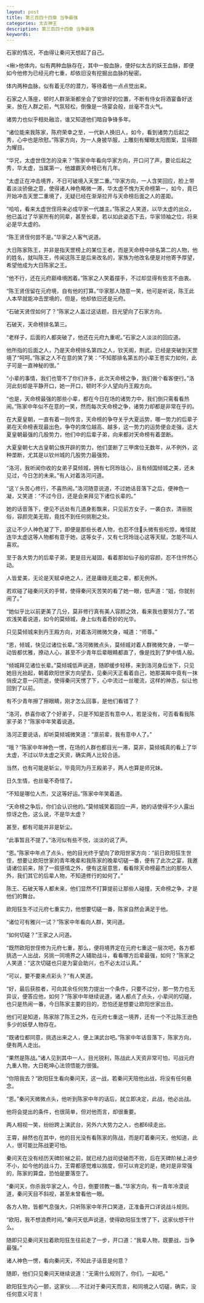 ```yaml
---
layout: post
title: 第三百四十四章 当争最强
categories: 太古神王
description: 第三百四十四章 当争最强
keywords:
---
```


石家的情况，不由得让秦问天想起了自己。

<楸>他体内，似有两种血脉存在，其中一股血脉，便好似太古的妖王血脉，即便如今他修为已经元府七重，却依旧没有挖掘出血脉的秘密。

体内两种血脉，似有着无尽的潜力，等待着他一点点觉出来。

石家之人落座，顿时人群渐渐都坐会了安排好的位置，不断有侍女将酒宴备好送来，放在人群之前，气氛轻松，倒像是一场宴会般，丝毫不含火气。

诸势力也似乎相处融洽，谁又知道他们暗自争锋多年。

“诸位能来我陈家，陈府荣幸之至，一代新人换旧人，如今，看到诸势力后起之秀，心中也是欣慰。”陈家方向，为一人身披华服，上雕刻有耀眼太阳图案，显得颇为耀目。

“华兄，太虚世侄怎的没来？”陈家中年看向华家方向，开口问了声，要论后起之秀，华太虚，当属第一，他雄霸天命榜已有几年。

“太虚正在冲击境界，不日可破境入天罡二重。”华家方向，一人含笑回应，脸上带着淡淡骄傲之意，使得诸人神色略微一滞，华太虚不愧为天命榜第一，如今，竟已开始冲击天罡二重境了，无疑已经在渐渐拉开与天命榜后面之人的差距。

“哈哈，看来太虚世侄将来必成华家一代雄主。”陈家之人笑道，以华太虚的出众，他已盖过了华家所有的同辈，甚至长辈，若以如此姿态下去，华家领袖之位，将来必是华太虚的。

“陈王贤侄何尝不是。”华家之人客气说道。

大日陈家陈王，并非是指天罡榜上的某位王者，而是天命榜中排名第二的人物，他的姓名，就叫陈王，传闻这陈王是后来改名的，家族为他改名便是对他寄予厚望，希望他成为大日陈家之王。

“他不行，还在元府巅峰境困着。”陈家之人笑着摆手，不过却显得有些言不由衷。

“陈王贤侄留在元府境，自有他的打算。”华家那人随意一笑，他可是听说，陈王此人本早就能冲击罡境的，但是，他却依旧还是元府。

“石破天贤侄如何了？”陈家之人盖过这话题，目光望向了石家方向。

石破天，天命榜排名第三。

“老样子，后面的人都突破了，他还在元府九重呢。”石家之人淡淡的回应道。

他所指的后面之人，乃是天命榜排名第四之人，钦天阁，荆武，已经是突破到天罡境了“呵呵。”陈家之人不在意的笑了笑：“不知那排名第五的小辈王苍实力如何，此子可是一直神秘的很。”

“小辈的事情，我们也管不了你们许多，此次天命榜之争，我们做个看客便行。”洛河此刻却是平静开口，她一开口，顿时不少人望向丹王殿方向。

“也是，天命榜最强的那些小辈，都在今日在场的诸势力中，我们倒只需看看热闹。”陈家中年似不在意的一笑，然而每次天命榜之争，诸势力却都是非常在乎的。

在大夏皇朝，一直有着一则传言，天命榜的争夺关乎大夏运势，哪一势力的后辈子弟在天命榜表现最出色，争夺的席位越高、越多，这一势力的运势便会走强，这大夏皇朝最强的几股势力，他们中的后辈子弟，向来都对天命榜有着垄断。

大夏皇朝七大古皇朝公族开辟的势力，他们垄断了三甲席位无数年，从不例外，这种垄断，尤其是以钦州城的几股势力最强势。

“洛河，我听闻你收的女弟子莫倾城，拥有七窍玲珑心，且有倾国倾城之美，还未见过，今日怎的未来。”有人对着洛河问道。

“这丫头苦心修行，不喜热闹。”洛河随意说道，不过她话音落下之后，便神色一凝，又笑道：“不过今日，还是会来拜见下诸位长辈的。”

她的话音落下，便见不远处有几道身影飘来，只见前方女子，一袭白衣，清丽脱俗，容颜完美无瑕，竟找不到任何挑剔之处。

这让不少人神色凝了下，即便是那些长者人物，也忍不住头微有些吃惊，难怪就连华太虚这等人物都有意于她，这等女子，又有七窍玲珑心这等天赋，怎能不叫人喜欢。

至于各大势力的后辈子弟，更是目光凝固，看着那如仙子般的容颜，忍不住怦然心动。

人皆爱美，无论是天赋卓绝之人，还是庸碌无能之辈，都无例外。

若欢碰了碰秦问天的手臂，使得秦问天苦笑的看了她一眼，低声道：“姐，你就别闹了。”

“她似乎比以前更美了几分，莫非修行真有美人容颜之效，看来我也要努力了。”若欢浅笑着说道，如今的莫倾城，身上似有着奇妙的光华。

只见莫倾城来到丹王殿方向，对着洛河微微欠身，喊道：“师尊。”

“恩，倾城，快见过诸位长辈。”洛河微微点头，莫倾城对着人群微微欠身，一举一动皆都优雅，撩动人心，甚至不少青年后辈眼睛都直了，像是找到了梦中情人般。

“倾城拜见诸位长辈。”莫倾城低声说道，随即缓步轻移，来到洛河身后坐下，只见她目光抬起，朝着欧阳世家方向望去，见秦问天正看着自己，她那美眸中竟有一抹俏皮之意一闪而逝，使得秦问天愣了下，心中流过一丝暖流，这样的神态，似让他回到了以前。

有不少青年擦了擦眼睛，刚才怎么回事，是他们看错了？

“洛河，恭喜你收了个好弟子，只是不知是否有意中人，若是没有，可否看看我陈家子弟？”陈家中年笑着说道。

洛河正要说话，却听莫倾城微笑道：“禀前辈，我有意中人了。”

“哦？”陈家中年神色一愣，在场的人群也都目光一滞，莫非，莫倾城真的看上了华太虚，不过以华太虚之天资，确实两人比较合适。

当然，也有可能是斩尘，毕竟同为丹王殿弟子，两人也算是师兄妹。

日久生情，也丝毫不奇怪了。

“不知是哪位人杰，又这等好运。”陈家中年笑着道。

“天命榜之争后，你们会认识他的。”莫倾城笑着回应一声，她的话使得不少人露出惊讶之色，这么说，不是华太虚？

甚至，都有可能并非是斩尘。

“此事暂且不提了。”洛河似有些不悦，淡淡的说了声。

“恩。”陈家中年点了点头，他的目光终于望向了欧阳世家方向：“前日欧阳狂生世侄，想要让欧阳世家的青年晚辈和我陈家的晚辈切磋一番，便有了此次之宴，我邀请诸位前来，除了一叙感情之外，便有这层意思，看看除天命榜最杰出的那些人外，我们其它的后辈人物，不知道修行的如何了。”

陈王、石破天等人都未来，他们显然不打算提前让那些人碰撞，天命榜之争，才是他们的舞台。

欧阳狂生不过元府七重实力，他想要切磋一番，陈家自然会满足于他。

“诸位可有雅兴一试？”陈家中年看向人群，笑问道。

“如何切磋？”王家之人问道。

“既然欧阳世侄修为元府七重，那么，便将境界定在元府七重这一层次吧，各方都挑选一人出战，另挑一同境界之人辅助战斗，看看哪方后辈最强，如何？”陈家之人笑道：“这次切磋也只是为宴会助兴，也不必太过认真。”

“可以，要不要来点彩头？”有人笑道。

“好，最后获胜者，可向其余任何势力提出一个条件，只要不过分，那一势力也无异议，便答应他，如何？”陈家中年继续说道，诸人都点了点头，小辈间的切磋，也只是热闹一番，今日陈家主要的目的，恐怕还是想要让欧阳世家出丑。

他们可是知道，陈家除了陈王之外，在元府七重这一境界，还有一个不比陈王逊色多少的妖孽人物存在。

“既诸位都同意，挑选出来之人，便上演武台吧。”陈家中年话音落下，陈家方向，便有两人走出。

“果然是陈战。”诸人见到其中一人，目光锐利，陈战此人天资非常可怕，可战元府九重人物，大日乾坤心法领悟能力很强。

“你陪我去？”欧阳狂生看向秦问天，这一战，若秦问天陪他出战，将没有任何悬念。

“恩。”秦问天微微点头，他听到陈家中年的话后，就立即决定，此战，他必出战。

他将会提出的条件，也很简单，但对他而言，却很重要。

两人相视一笑，纷纷跨上演武台，另外六大势力之人，也都6续走出。

王霄，赫然也在其中，他的目光没有看陈家的陈战，而是盯着秦问天，他知道，此人，很可能比陈战更可怕。

秦问天在没有经历天碑阶梯之前，就已经力战司徒破而不败，后在天碑阶梯上进步不小，如今他的战斗力，王霄都感觉难以揣度，但可以肯定的是，绝对是非常强的，陈家的算盘，恐怕是要落空了。

“秦问天，你杀我华家之人，今日，倒要领教一番。”华家方向，有一青年冷漠说道，秦问天目不斜视，甚至未曾看他一眼。

各方人物，皆都气息强大，只听陈家中年开口笑道，正准备开口详说战斗规则。

“欧阳，我不想浪费时间。”秦问天低声说道，使得欧阳狂生愣了下，这家伙想干什么。

随即只见秦问天拉着欧阳狂生往前走了一步，开口道：“我辈人物，既要战，当争最强。”

诸人神色一愣，看向秦问天，不知此子话音是何意？

随即，他们只见秦问天继续说道：“无需什么规则了，你们，一起吧。”

欧阳狂生内心一颤，这家伙……不过对于秦问天而言，和同境之人切磋，确实，没任何意义可言！
